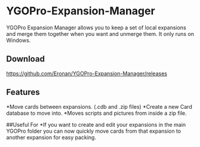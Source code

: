 # YGOPro-Expansion-Manager
YGOPro Expansion Manager allows you to keep a set of local expansions and merge them together when you want and unmerge them. It only runs on Windows.

## Download
https://github.com/Eronan/YGOPro-Expansion-Manager/releases

## Features
*Move cards between expansions. (.cdb and .zip files)
*Create a new Card database to move into.
*Moves scripts and pictures from inside a zip file.

##Useful For
*If you want to create and edit your expansions in the main YGOPro folder you can now quickly move cards from that expansion to another expansion for easy packing.
